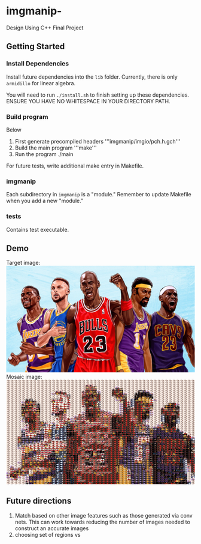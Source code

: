 # imgmanip-

Design Using C++ Final Project

## Getting Started

### Install Dependencies

Install future dependencies into the `lib` folder. Currently, there is only `armidillo` for linear algebra.

You will need to run `./install.sh` to finish setting up these dependencies. ENSURE YOU HAVE NO WHITESPACE IN YOUR DIRECTORY PATH.

### Build program

Below

1. First generate precompiled headers
   '''imgmanip/imgio/pch.h.gch'''
2. Build the main program
   '''make'''
3. Run the program
   ./main

For future tests, write additional make entry in Makefile.

### imgmanip

Each subdirectory in `imgmanip` is a "module." Remember to update Makefile when you add a new "module."

### tests

Contains test executable.

## Demo

Target image:
![Alt text](imgs/tgt_imgs/goat.jpg)
Mosaic image:
![Alt text](imgs/mosaic_imgs/mosaic.jpg)

## Future directions

1. Match based on other image features such as those generated via conv nets. This can work towards reducing the number of images needed to construct an accurate images
2. choosing set of regions vs
